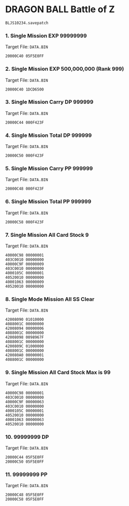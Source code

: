 #  DRAGON BALL  Battle of Z 

`BLJS10234.savepatch`

### 1. Single Mission EXP 99999999

Target File: `DATA.BIN`

```
20000C40 05F5E0FF
```

### 2. Single Mission EXP 500,000,000 (Rank 999)

Target File: `DATA.BIN`

```
20000C40 1DCD6500
```

### 3. Single Mission Carry DP 999999

Target File: `DATA.BIN`

```
20000C44 000F423F
```

### 4. Single Mission Total DP 999999

Target File: `DATA.BIN`

```
20000C50 000F423F
```

### 5. Single Mission Carry PP 999999

Target File: `DATA.BIN`

```
20000C48 000F423F
```

### 6. Single Mission Total PP 999999

Target File: `DATA.BIN`

```
20000C58 000F423F
```

### 7. Single Mission All Card Stock 9

Target File: `DATA.BIN`

```
40000C98 00000001
403C0010 00000000
40000C9F 00000009
403C0010 00000000
4000105C 00000001
40520010 00000000
40001063 00000009
40520010 00000000
```

### 8. Single Mode Mission All SS Clear

Target File: `DATA.BIN`

```
42008090 01010000
4088001C 00000000
42008094 00000006
4088001C 00000000
42008098 0098967F
4088001C 00000000
4200809C 01000000
4088001C 00000000
420080A0 00000001
4088001C 00000000
```

### 9. Single Mission All Card Stock Max is 99

Target File: `DATA.BIN`

```
40000C98 00000001
403C0010 00000000
40000C9F 00000063
403C0010 00000000
4000105C 00000001
40520010 00000000
40001063 00000063
40520010 00000000
```

### 10. 99999999 DP

Target File: `DATA.BIN`

```
20000C44 05F5E0FF
20000C50 05F5E0FF
```

### 11. 99999999 PP

Target File: `DATA.BIN`

```
20000C48 05F5E0FF
20000C58 05F5E0FF
```

